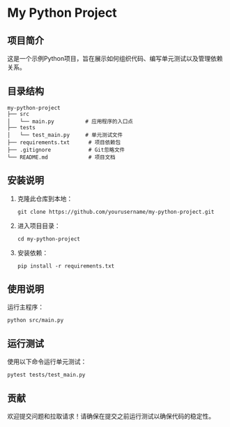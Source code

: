 # My Python Project

## 项目简介
这是一个示例Python项目，旨在展示如何组织代码、编写单元测试以及管理依赖关系。

## 目录结构
```
my-python-project
├── src
│   └── main.py          # 应用程序的入口点
├── tests
│   └── test_main.py     # 单元测试文件
├── requirements.txt      # 项目依赖包
├── .gitignore            # Git忽略文件
└── README.md             # 项目文档
```

## 安装说明
1. 克隆此仓库到本地：
   ```
   git clone https://github.com/yourusername/my-python-project.git
   ```
2. 进入项目目录：
   ```
   cd my-python-project
   ```
3. 安装依赖：
   ```
   pip install -r requirements.txt
   ```

## 使用说明
运行主程序：
```
python src/main.py
```

## 运行测试
使用以下命令运行单元测试：
```
pytest tests/test_main.py
```

## 贡献
欢迎提交问题和拉取请求！请确保在提交之前运行测试以确保代码的稳定性。